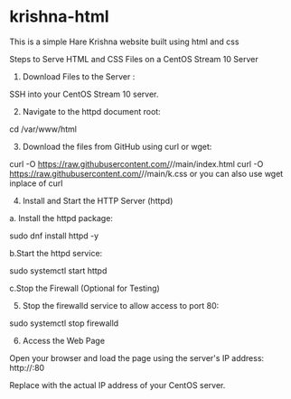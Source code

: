 # krishna-html

This is a simple Hare Krishna website built using html and css

Steps to Serve HTML and CSS Files on a CentOS Stream 10 Server

1. Download Files to the Server : 

SSH into your CentOS Stream 10 server.

2. Navigate to the httpd document root:

cd /var/www/html

3. Download the files from GitHub using curl or wget:

curl -O https://raw.githubusercontent.com/<your-username>/<repo-name>/main/index.html
curl -O https://raw.githubusercontent.com/<your-username>/<repo-name>/main/k.css
or you can also use wget inplace of curl

4. Install and Start the HTTP Server (httpd)

a. Install the httpd package:

sudo dnf install httpd -y

b.Start the httpd service:

sudo systemctl start httpd

c.Stop the Firewall (Optional for Testing)

5. Stop the firewalld service to allow access to port 80:

sudo systemctl stop firewalld

6. Access the Web Page

Open your browser and load the page using the server's IP address:
http://<server-ip>:80

Replace <server-ip> with the actual IP address of your CentOS server.
